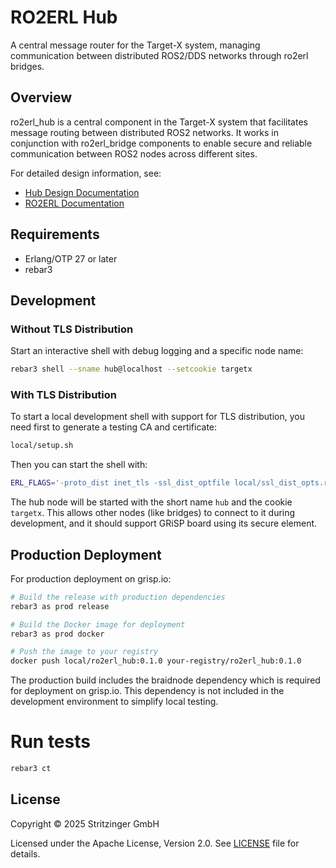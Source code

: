 # RO2ERL Hub

A central message router for the Target-X system, managing communication between distributed ROS2/DDS networks through ro2erl bridges.

## Overview

ro2erl_hub is a central component in the Target-X system that facilitates message routing between distributed ROS2 networks. It works in conjunction with ro2erl_bridge components to enable secure and reliable communication between ROS2 nodes across different sites.

For detailed design information, see:
- [Hub Design Documentation](doc/design.md)
- [RO2ERL Documentation](https://github.com/stritzinger/ro2erl_doc)

## Requirements

- Erlang/OTP 27 or later
- rebar3

## Development

### Without TLS Distribution

Start an interactive shell with debug logging and a specific node name:

```bash
rebar3 shell --sname hub@localhost --setcookie targetx
```

### With TLS Distribution

To start a local development shell with support for TLS distribution, you need
first to generate a testing CA and certificate:

```bash
local/setup.sh
```

Then you can start the shell with:

```bash
ERL_FLAGS='-proto_dist inet_tls -ssl_dist_optfile local/ssl_dist_opts.rel -connect_all false' rebar3 as local shell --sname hub --setcookie targetx
```

The hub node will be started with the short name `hub` and the cookie `targetx`.
This allows other nodes (like bridges) to connect to it during development,
and it should support GRiSP board using its secure element.

## Production Deployment

For production deployment on grisp.io:

```bash
# Build the release with production dependencies
rebar3 as prod release

# Build the Docker image for deployment
rebar3 as prod docker

# Push the image to your registry
docker push local/ro2erl_hub:0.1.0 your-registry/ro2erl_hub:0.1.0
```

The production build includes the braidnode dependency which is required for deployment on grisp.io. This dependency is not included in the development environment to simplify local testing.

# Run tests

```bash
rebar3 ct
```

## License

Copyright © 2025 Stritzinger GmbH

Licensed under the Apache License, Version 2.0. See [LICENSE](LICENSE) file for details.
